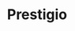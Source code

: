 ---
title: "Prestigio"
url: /ciudad-autonoma-de-buenos-aires/prestigio-avenida-callao/
shop: Farben
---